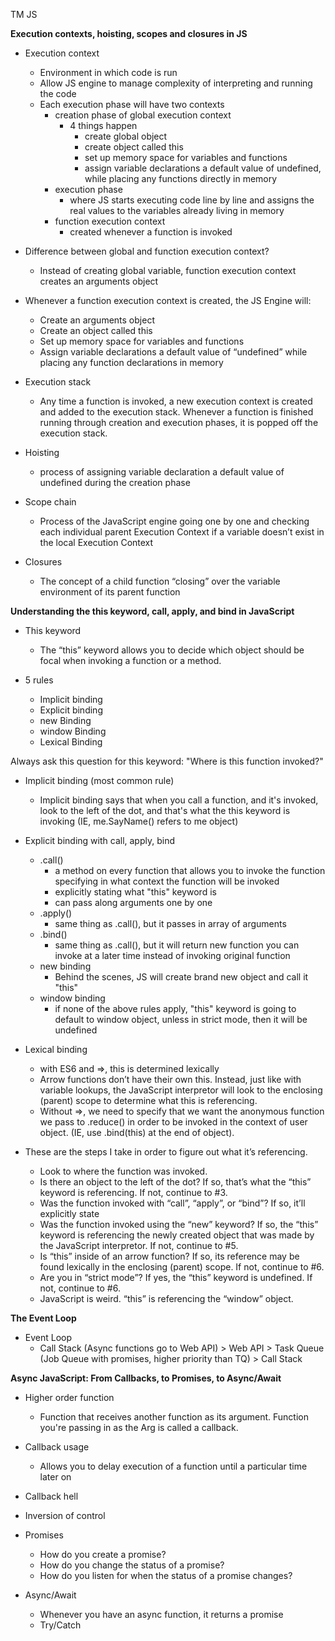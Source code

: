 TM JS

<strong>Execution contexts, hoisting, scopes and closures in JS</strong>

- Execution context

    - Environment in which code is run
    - Allow JS engine to manage complexity of interpreting and running the code
    - Each execution phase will have two contexts
        - creation phase of global execution context
            - 4 things happen
                - create global object
                - create object called this
                - set up memory space for variables and functions
                - assign variable declarations a default value of undefined, while placing any functions directly in memory
        - execution phase
            - where JS starts executing code line by line and assigns the real values to the variables already living in memory
        - function execution context
            - created whenever a function is invoked

- Difference between global and function execution context?
    - Instead of creating global variable, function execution context creates an arguments object

- Whenever a function execution context is created, the JS Engine will: 
    - Create an arguments object
    - Create an object called this
    - Set up memory space for variables and functions
    - Assign variable declarations a default value of “undefined” while placing any function declarations in memory

- Execution stack
    - Any time a function is invoked, a new execution context is created and added to the execution stack. Whenever a function is finished running through creation and execution phases, it is popped off the execution stack.

- Hoisting
    - process of assigning variable declaration a default value of undefined during the creation phase

- Scope chain
    - Process of the JavaScript engine going one by one and checking each individual parent Execution Context if a variable doesn’t exist in the local Execution Context

- Closures
    - The concept of a child function “closing” over the variable environment of its parent function

<strong>Understanding the this keyword, call, apply, and bind in JavaScript</strong>
  
- This keyword
    - The “this” keyword allows you to decide which object should be focal when invoking a function or a method.
    
- 5 rules
    - Implicit binding
    - Explicit binding
    - new Binding
    - window Binding
    - Lexical Binding        

Always ask this question for this keyword: "Where is this function invoked?"

- Implicit binding (most common rule)
    - Implicit binding says that when you call a function, and it's invoked, look to the left of the dot, and that's what the this keyword is invoking (IE, me.SayName() refers to me object)

- Explicit binding with call, apply, bind
    - .call()
        - a method on every function that allows you to invoke the function specifying in what context the function will be invoked
        - explicitly stating what "this" keyword is
        - can pass along arguments one by one
    - .apply()
        - same thing as .call(), but it passes in array of arguments 
    - .bind()
        - same thing as .call(), but it will return new function you can invoke at a later time instead of invoking original function
    - new binding
        - Behind the scenes, JS will create brand new object and call it "this"
    - window binding
        - if none of the above rules apply, "this" keyword is going to default to window object, unless in strict mode, then it will be undefined
            
- Lexical binding
    - with ES6 and =>, this is determined lexically
    - Arrow functions don’t have their own this. Instead, just like with variable lookups, the JavaScript interpretor will look to the enclosing (parent) scope to determine what this is referencing.
    - Without =>, we need to specify that we want the anonymous function we pass to .reduce() in order to be invoked in the context of user object. (IE, use .bind(this) at the end of object).

- These are the steps I take in order to figure out what it’s referencing.
    - Look to where the function was invoked.
    - Is there an object to the left of the dot? If so, that’s what the “this” keyword is referencing. If not, continue to #3.
    - Was the function invoked with “call”, “apply”, or “bind”? If so, it’ll explicitly state
    - Was the function invoked using the “new” keyword? If so, the “this” keyword is referencing the newly created object that was made by the JavaScript interpretor. If not, continue to #5.
    - Is “this” inside of an arrow function? If so, its reference may be found lexically in the enclosing (parent) scope. If not, continue to #6.
    - Are you in “strict mode”? If yes, the “this” keyword is undefined. If not, continue to #6.
    - JavaScript is weird. “this” is referencing the “window” object.
    
<strong> The Event Loop </strong>
- Event Loop
    - Call Stack (Async functions go to Web API) > Web API > Task Queue (Job Queue with promises, higher priority than TQ) > Call Stack

<strong>Async JavaScript: From Callbacks, to Promises, to Async/Await</strong>

- Higher order function
    - Function that receives another function as its argument. Function you're passing in as the Arg is called a callback.

- Callback usage
    - Allows you to delay execution of a function until a particular time later on

- Callback hell

- Inversion of control

- Promises
    - How do you create a promise?
    - How do you change the status of a promise?
    - How do you listen for when the status of a promise changes?

- Async/Await
    - Whenever you have an async function, it returns a promise
    - Try/Catch
    